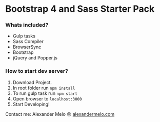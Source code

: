 # Bootstrap 4 and Sass Starter Pack

### Whats included?

- Gulp tasks
- Sass Compiler
- BrowserSync
- Bootstrap
- jQuery and Popper.js

### How to start dev server?

1. Download Project.
2. In root folder run `npm install`
3. To run gulp task run `npm start`
4. Open browser to `localhost:3000`
5. Start Developing!

Contact me: Alexander Melo 🙃 [alexandermelo.com](https://github.com/AlexanderMelox/Bootstrap-4-Starter/blob/master/alexandermelo.com)